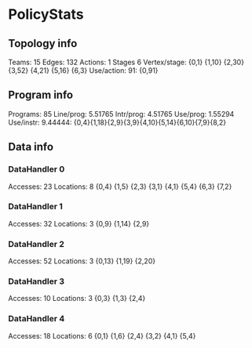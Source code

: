 # PolicyStats
## Topology info
Teams:		15
Edges:		132
Actions:	1
Stages		6
Vertex/stage:	{0,1} {1,10} {2,30} {3,52} {4,21} {5,16} {6,3} 
Use/action:	91: {0,91} 

## Program info
Programs:	85
Line/prog:	5.51765
Intr/prog:	4.51765
Use/prog:	1.55294
Use/instr:	9.44444: {0,4}{1,18}{2,9}{3,9}{4,10}{5,14}{6,10}{7,9}{8,2}

## Data info

### DataHandler 0
Accesses:	23
Locations:	8
{0,4} {1,5} {2,3} {3,1} {4,1} {5,4} {6,3} {7,2} 

### DataHandler 1
Accesses:	32
Locations:	3
{0,9} {1,14} {2,9} 

### DataHandler 2
Accesses:	52
Locations:	3
{0,13} {1,19} {2,20} 

### DataHandler 3
Accesses:	10
Locations:	3
{0,3} {1,3} {2,4} 

### DataHandler 4
Accesses:	18
Locations:	6
{0,1} {1,6} {2,4} {3,2} {4,1} {5,4} 